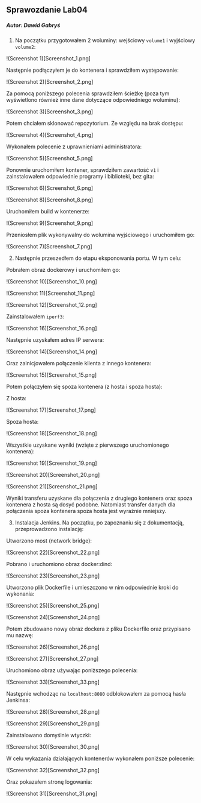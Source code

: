 ## Sprawozdanie Lab04
##### Autor: Dawid Gabryś

1. Na początku przygotowałem 2 woluminy: wejściowy ```volume1``` i wyjściowy ```volume2```:

!(Screenshot 1)[Screenshot_1.png]

Następnie podłączyłem je do kontenera i sprawdziłem występowanie:

!(Screenshot 2)[Screenshot_2.png]

Za pomocą poniższego polecenia sprawdziłem ścieżkę (poza tym wyświetlono również inne dane dotyczące odpowiedniego woluminu):

!(Screenshot 3)[Screenshot_3.png]

Potem chciałem sklonować repozytorium. Ze względu na brak dostępu:

!(Screenshot 4)[Screenshot_4.png]

Wykonałem polecenie z uprawnieniami administratora:

!(Screenshot 5)[Screenshot_5.png]

Ponownie uruchomiłem kontener, sprawdziłem zawartość ```v1``` i zainstalowałem odpowiednie programy i biblioteki, bez gita:

!(Screenshot 6)[Screenshot_6.png]

!(Screenshot 8)[Screenshot_8.png]

Uruchomiłem build w kontenerze:

!(Screenshot 9)[Screenshot_9.png]

Przeniosłem plik wykonywalny do wolumina wyjściowego i uruchomiłem go:

!(Screenshot 7)[Screenshot_7.png]

2. Następnie przeszedłem do etapu eksponowania portu. W tym celu:

Pobrałem obraz dockerowy i uruchomiłem go:

!(Screenshot 10)[Screenshot_10.png]

!(Screenshot 11)[Screenshot_11.png]

!(Screenshot 12)[Screenshot_12.png]

Zainstalowałem ```iperf3```:

!(Screenshot 16)[Screenshot_16.png]

Następnie uzyskałem adres IP serwera:

!(Screenshot 14)[Screenshot_14.png]

Oraz zainicjowałem połączenie klienta z innego kontenera:

!(Screenshot 15)[Screenshot_15.png]

Potem połączyłem się spoza kontenera (z hosta i spoza hosta):

Z hosta:

!(Screenshot 17)[Screenshot_17.png]

Spoza hosta:

!(Screenshot 18)[Screenshot_18.png]

Wszystkie uzyskane wyniki (wzięte z pierwszego uruchomionego kontenera):

!(Screenshot 19)[Screenshot_19.png]

!(Screenshot 20)[Screenshot_20.png]

!(Screenshot 21)[Screenshot_21.png]

Wyniki transferu uzyskane dla połączenia z drugiego kontenera oraz spoza kontenera z hosta są dosyć podobne. Natomiast transfer danych dla połączenia spoza kontenera spoza hosta jest wyraźnie mniejszy.

 

3. Instalacja Jenkins. Na początku, po zapoznaniu się z dokumentacją, przeprowadzono instalację:

Utworzono most (network bridge):

!(Screenshot 22)[Screenshot_22.png]

Pobrano i uruchomiono obraz docker:dind:

!(Screenshot 23)[Screenshot_23.png]

Utworzono plik Dockerfile i umieszczono w nim odpowiednie kroki do wykonania:

!(Screenshot 25)[Screenshot_25.png]

!(Screenshot 24)[Screenshot_24.png]

Potem zbudowano nowy obraz dockera z pliku Dockerfile oraz przypisano mu nazwę:

!(Screenshot 26)[Screenshot_26.png]

!(Screenshot 27)[Screenshot_27.png]

Uruchomiono obraz używając poniższego polecenia:

!(Screenshot 33)[Screenshot_33.png]

Następnie wchodząc na ```localhost:8080``` odblokowałem za pomocą hasła Jenkinsa:

!(Screenshot 28)[Screenshot_28.png]

!(Screenshot 29)[Screenshot_29.png]

Zainstalowano domyślnie wtyczki:

!(Screenshot 30)[Screenshot_30.png]

W celu wykazania działających kontenerów wykonałem poniższe polecenie:

!(Screenshot 32)[Screenshot_32.png]

Oraz pokazałem stronę logowania:

!(Screenshot 31)[Screenshot_31.png]
